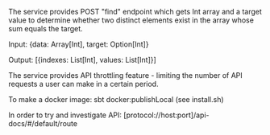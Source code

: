 The service provides POST "find" endpoint which gets Int array and a target value to determine whether two distinct elements exist in the array whose sum equals the target.

Input:
{data: Array[Int], target: Option[Int]}

Output:
[{indexes: List[Int], values: List[Int]}]

The service provides API throttling feature - limiting the number of API requests a user can make in a certain period.

To make a docker image: sbt docker:publishLocal (see install.sh)

In order to try and investigate API: [protocol://host:port]/api-docs/#/default/route

